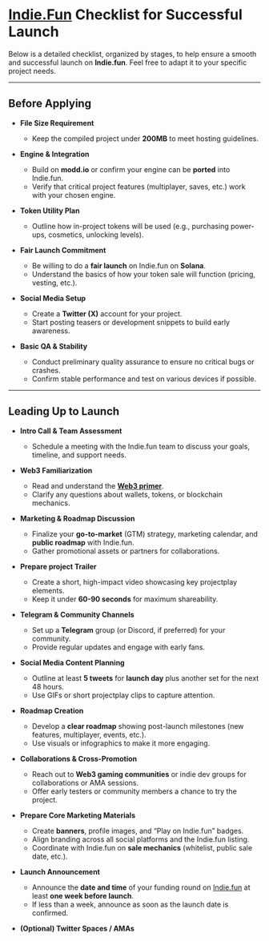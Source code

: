 # [Indie.Fun](http://Indie.Fun) Checklist for Successful Launch

Below is a detailed checklist, organized by stages, to help ensure a smooth and successful launch on **Indie.fun**. Feel free to adapt it to your specific project needs.

---

## **Before Applying**

- **File Size Requirement**  
  - Keep the compiled project under **200MB** to meet hosting guidelines.  

- **Engine & Integration**  
  - Build on **modd.io** or confirm your engine can be **ported** into Indie.fun.  
  - Verify that critical project features (multiplayer, saves, etc.) work with your chosen engine.  

- **Token Utility Plan**  
  - Outline how in-project tokens will be used (e.g., purchasing power-ups, cosmetics, unlocking levels).  

- **Fair Launch Commitment**  
  - Be willing to do a **fair launch** on Indie.fun on **Solana**.  
  - Understand the basics of how your token sale will function (pricing, vesting, etc.).  

- **Social Media Setup**  
  - Create a **Twitter (X)** account for your project.  
  - Start posting teasers or development snippets to build early awareness.  

- **Basic QA & Stability**  
  - Conduct preliminary quality assurance to ensure no critical bugs or crashes.  
  - Confirm stable performance and test on various devices if possible.  

---

## **Leading Up to Launch**

- **Intro Call & Team Assessment**  
  - Schedule a meeting with the Indie.fun team to discuss your goals, timeline, and support needs.  

- **Web3 Familiarization**  
  - Read and understand the [**Web3 primer**](https://docs.google.com/document/d/1gDiYTsvKscd-u83i11EBHYUDB3BZNDkI5SetBXqpm2w/edit?tab=t.0#heading=h.tey0vul3dgh8).  
  - Clarify any questions about wallets, tokens, or blockchain mechanics.  

- **Marketing & Roadmap Discussion**  
  - Finalize your **go-to-market** (GTM) strategy, marketing calendar, and **public roadmap** with Indie.fun.  
  - Gather promotional assets or partners for collaborations.  

- **Prepare project Trailer**  
  - Create a short, high-impact video showcasing key projectplay elements.  
  - Keep it under **60-90 seconds** for maximum shareability.  

- **Telegram & Community Channels**  
  - Set up a **Telegram** group (or Discord, if preferred) for your community.  
  - Provide regular updates and engage with early fans.  

- **Social Media Content Planning**  
  - Outline at least **5 tweets** for **launch day** plus another set for the next 48 hours.  
  - Use GIFs or short projectplay clips to capture attention.  

- **Roadmap Creation**  
  - Develop a **clear roadmap** showing post-launch milestones (new features, multiplayer, events, etc.).  
  - Use visuals or infographics to make it more engaging.  

- **Collaborations & Cross-Promotion**  
  - Reach out to **Web3 gaming communities** or indie dev groups for collaborations or AMA sessions.  
  - Offer early testers or community members a chance to try the project.  

- **Prepare Core Marketing Materials**  
  - Create **banners**, profile images, and “Play on Indie.fun” badges.  
  - Align branding across all social platforms and the Indie.fun listing.  
  - Coordinate with Indie.fun on **sale mechanics** (whitelist, public sale date, etc.).  

- **Launch Announcement**  
  - Announce the **date and time** of your funding round on [Indie.fun](http://indie.fun) at least **one week before launch**.  
  - If less than a week, announce as soon as the launch date is confirmed.  

- **(Optional) Twitter Spaces / AMAs**  